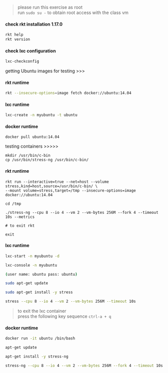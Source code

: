 >  please run this exercise as root <br>
>  run `sudo su -` to obtain root access with the class vm

#### check rkt installation 1.17.0
```bash
rkt help
rkt version
```

#### check lxc configuration
```bash
lxc-checkconfig
```

getting Ubuntu images for testing >>>

#### rkt runtime

```bash
rkt --insecure-options=image fetch docker://ubuntu:14.04
```

#### lxc runtime

```bash
lxc-create -n myubuntu -t ubuntu
```

#### docker runtime

```shell
docker pull ubuntu:14.04
```

testing containers >>>>>

```shell
mkdir /usr/bin/c-bin
cp /usr/bin/stress-ng /usr/bin/c-bin/
```

#### rkt runtime

```shell
rkt run --interactive=true --net=host --volume stress,kind=host,source=/usr/bin/c-bin/ \
--mount volume=stress,target=/tmp --insecure-options=image docker://ubuntu:14.04

cd /tmp

./stress-ng --cpu 8 --io 4 --vm 2 --vm-bytes 256M --fork 4 --timeout 10s --metrics

# to exit rkt

exit
```


#### lxc runtime

```bash
lxc-start -n myubuntu -d

lxc-console -n myubuntu

(user name: ubuntu pass: ubuntu)

sudo apt-get update

sudo apt-get install -y stress

stress --cpu 8 --io 4 --vm 2 --vm-bytes 256M --timeout 10s

```

> to exit the lxc container <br>
> press the following key sequence `ctrl-a + q`

#### docker runtime

```bash
docker run -it ubuntu /bin/bash

apt-get update

apt-get install -y stress-ng

stress-ng --cpu 8 --io 4 --vm 2 --vm-bytes 256M --fork 4 --timeout 10s --metrics
```
